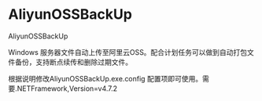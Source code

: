 # AliyunOSSBackUp
AliyunOSSBackUp

Windows 服务器文件自动上传至阿里云OSS。配合计划任务可以做到自动打包文件备份，支持断点续传和删除过期文件。

根据说明修改AliyunOSSBackUp.exe.config 配置项即可使用。需要.NETFramework,Version=v4.7.2
